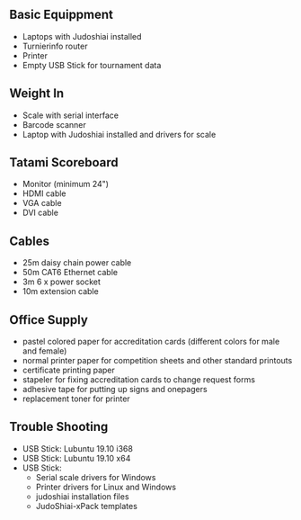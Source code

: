 Basic Equippment
----------------

* Laptops with Judoshiai installed
* Turnierinfo router
* Printer
* Empty USB Stick for tournament data

Weight In
----------

* Scale with serial interface
* Barcode scanner
* Laptop with Judoshiai installed and drivers for scale

Tatami Scoreboard
-----------------

* Monitor (minimum 24")
* HDMI cable
* VGA cable
* DVI cable

Cables
-------

* 25m daisy chain power cable
* 50m CAT6 Ethernet cable
* 3m 6 x power socket
* 10m extension cable

Office Supply
--------------

* pastel colored paper for accreditation cards (different colors for male and female)
* normal printer paper for competition sheets and other standard printouts
* certificate printing paper
* stapeler for fixing accreditation cards to change request forms
* adhesive tape for putting up signs and onepagers
* replacement toner for printer

Trouble Shooting
----------------

* USB Stick: Lubuntu 19.10 i368
* USB Stick: Lubuntu 19.10 x64
* USB Stick:
    * Serial scale drivers for Windows
    * Printer drivers for Linux and Windows
    * judoshiai installation files
    * JudoShiai-xPack templates